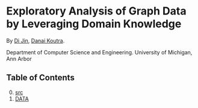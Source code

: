 # Exploratory Analysis of Graph Data by Leveraging Domain Knowledge

By [Di Jin](http://www-personal.umich.edu/~dijin/), [Danai Koutra](http://web.eecs.umich.edu/~dkoutra/).

Department of Computer Science and Engineering. University of Michigan, Ann Arbor

## Table of Contents
0. [src](#src)
0. [DATA](#DATA)

